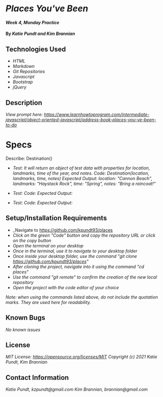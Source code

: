 # _Places You've Been_

#### _Week 4, Monday Practice_

#### By _**Katie Pundt and Kim Brannian**_

## Technologies Used

* _HTML_
* _Markdown_
* _Git Repositories_
* _Javascript_
* _Bootstrap_
* _jQuery_

## Description

_View prompt here: https://www.learnhowtoprogram.com/intermediate-javascript/object-oriented-javascript/address-book-places-you-ve-been-to-do_

# Specs
Describe: Destination()
* _Test: It will return an object of test data with properties for location, landmarks, time of the year, and notes.
  Code: Destination(location, landmarks, time, notes)
  Expected Output: location: "Cannon Beach", landmarks: "Haystack Rock", time: "Spring", notes: "Bring a raincoat!"_

* _Test:
  Code:
  Expected Output:_

* _Test:
  Code:
  Expected Output:_

## Setup/Installation Requirements

* _Navigate to https://github.com/kpundt93/places
* _Click on the green "Code" button and copy the repository URL or click on the copy button_
* _Open the terminal on your desktop_
* _Once in the terminal, use it to navigate to your desktop folder_
* _Once inside your desktop folder, use the command "git clone https://github.com/kpundt93/places"_
* _After cloning the project, navigate into it using the command "cd places"_
* _Use the command "git remote" to confirm the creation of the new local repository_
* _Open the project with the code editor of your choice_

_Note: when using the commands listed above, do not include the quotation marks. They are used here for readability._

## Known Bugs

_No known issues_

## License
_MIT License: https://opensource.org/licenses/MIT_
_Copyright (c) 2021 Katie Pundt, Kim Brannian_

## Contact Information
_Katie Pundt, kzpundt@gmail.com_
_Kim Brannian, brannian@gmail.com_
